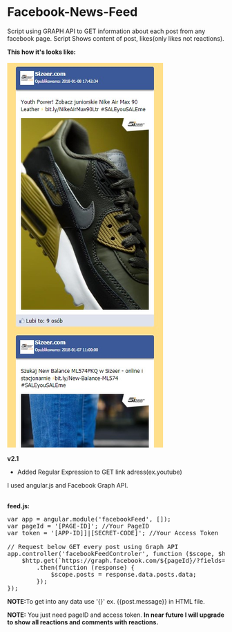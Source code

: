# Facebook-News-Feed
Script using GRAPH API to GET information about each post from any facebook page. Script Shows content of post, likes(only likes not reactions).


<strong>This how it's looks like:</strong></br></br>
<img src="https://github.com/MEJSIK/Facebook-News-Feed/blob/master/demo.jpg" />

<strong>v2.1</strong>
<ul>
    <li>Added Regular Expression to GET link adress(ex.youtube)</li>
</ul>

I used angular.js and Facebook Graph API.</br></br>

<strong>feed.js:</strong>
<pre>
var app = angular.module('facebookFeed', []);
var pageId = '[PAGE-ID]'; //Your PageID
var token = '[APP-ID]]|[SECRET-CODE]'; //Your Access Token

// Request below GET every post using Graph API
app.controller('facebookFeedControler', function ($scope, $http) {
    $http.get(`https://graph.facebook.com/${pageId}/?fields=posts.limit(10){message,likes.limit(0).summary(1),created_time}&access_token=${token}`)
        .then(function (response) {
            $scope.posts = response.data.posts.data;
        });
});
</pre>

<strong>NOTE:</strong>To get into any data use '{}' ex. {{post.message}} in HTML file.


<strong>NOTE:</strong> You just need pageID and access token. <strong>In near future I will upgrade to show all reactions and comments with reactions.</strong>
